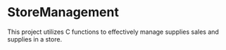 # StoreManagement

This project utilizes C functions to effectively manage supplies sales and supplies in a store.
